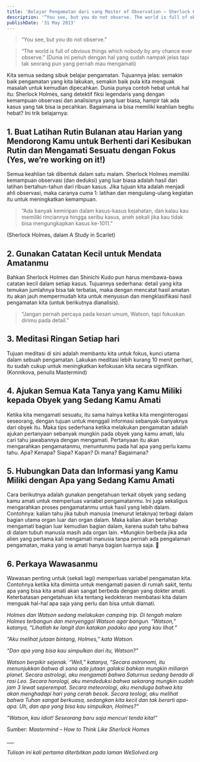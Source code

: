 ```yaml
---
title: 'Belajar Pengamatan dari sang Master of Observation – Sherlock Holmes'
description: '“You see, but you do not observe. The world is full of obvious things which nobody by any chance ever observe.”'
publishDate: '31 May 2013'
---
```


> “You see, but you do not observe.”

> “The world is full of obvious things which nobody by any chance ever observe.” (Dunia ini penuh dengan hal yang sudah nampak jelas tapi tak seorang pun yang pernah mau mengamati)

Kita semua sedang sibuk belajar pengamatan. Tujuannya jelas: semakin baik pengamatan yang kita lakukan, semakin baik pula kita menguak masalah untuk kemudian dipecahkan. Dunia punya contoh hebat untuk hal itu: Sherlock Holmes, sang detektif fiksi legendaris yang dengan kemampuan observasi dan analisisnya yang luar biasa, hampir tak ada kasus yang tak bisa ia pecahkan. Bagaimana ia bisa memiliki keahlian begitu hebat? Ini trik belajarnya:

1\. Buat Latihan Rutin Bulanan atau Harian yang Mendorong Kamu untuk Berhenti dari Kesibukan Rutin dan Mengamati Sesuatu dengan Fokus (Yes, we’re working on it!)
-----------------------------------------------------------------------------------------------------------------------------------------------------------------

Semua keahlian tak dibentuk dalam satu malam. Sherlock Holmes memiliki kemampuan observasi (dan deduksi) yang luar biasa adalah hasil dari latihan bertahun-tahun dari ribuan kasus. Jika tujuan kita adalah menjadi ahli observasi, maka caranya cuma 1: latihan dan mengulang-ulang kegiatan itu untuk meningkatkan kemampuan.

> “Ada banyak kemiripan dalam kasus-kasus kejahatan, dan kalau kau memiliki rinciannya hingga seribu kasus, aneh sekali jika kau tidak bisa mengungkapkan kasus ke-1011.”

(Sherlock Holmes, dalam A Study in Scarlet)

2\. Gunakan Catatan Kecil untuk Mendata Amatanmu
------------------------------------------------

Bahkan Sherlock Holmes dan Shinichi Kudo pun harus membawa-bawa catatan kecil dalam setiap kasus. Tujuannya sederhana: detail yang kita temukan jumlahnya bisa tak terbatas, maka dengan mencatat hasil amatan itu akan jauh mempermudah kita untuk menyusun dan mengklasifikasi hasil pengamatan kita (untuk berikutnya dianalisis).

> “Jangan pernah percaya pada kesan umum, Watson, tapi fokuskan dirimu pada detail.”

3\. Meditasi Ringan Setiap hari
-------------------------------

Tujuan meditasi di sini adalah membantu kita untuk fokus, kunci utama dalam sebuah pengamatan. Lakukan meditasi lebih kurang 10 menit perhari, itu sudah cukup untuk meningkatkan kefokusan kita secara signifikan. (Konnikova, penulis Mastermind)

4\. Ajukan Semua Kata Tanya yang Kamu Miliki kepada Obyek yang Sedang Kamu Amati
--------------------------------------------------------------------------------

Ketika kita mengamati sesuatu, itu sama halnya ketika kita menginterogasi seseorang, dengan tujuan untuk menggali informasi sebanyak-banyaknya dari obyek itu. Maka tips sederhana ketika melakukan pengamatan adalah ajukan pertanyaan sebanyak mungkin pada obyek yang kamu amati, lalu cari tahu jawabannya dengan mengamati. Pertanyaan itu akan mengarahkan pengamatanmu, menuntunmu pada hal apa yang perlu kamu tahu. Apa? Kenapa? Siapa? Kapan? Di mana? Bagaimana?

5\. Hubungkan Data dan Informasi yang Kamu Miliki dengan Apa yang Sedang Kamu Amati
-----------------------------------------------------------------------------------

Cara berikutnya adalah gunakan pengetahuan terkait obyek yang sedang kamu amati untuk memperluas variabel pengamatanmu. Ini juga sekaligus mengarahkan proses pengamatanmu untuk hasil yang lebih dalam. Contohnya: kalian tahu jika tubuh manusia (menurut letaknya) terbagi dalam bagian utama organ luar dan organ dalam. Maka kalian akan bertahap mengamati bagian luar kemudian bagian dalam, karena sudah tahu bahwa di dalam tubuh manusia masih ada organ lain. \*Mungkin berbeda jika ada alien yang pertama kali mengamati manusia tanpa pernah ada pengalaman pengamatan, maka yang ia amati hanya bagian luarnya saja. 🙂

6\. Perkaya Wawasanmu
---------------------

Wawasan penting untuk (sekali lagi) memperluas variabel pengamatan kita. Contohnya ketika kita diminta untuk mengamati pasien di rumah sakit, tentu apa yang bisa kita amati akan sangat berbeda dengan yang dokter amati. Keterbatasan pengetahuan kita tentang kedokteran membatasi kita dalam menguak hal-hal apa saja yang perlu dan bisa untuk diamati.

_Holmes dan Watson sedang melakukan camping trip. Di tengah malam Holmes terbangun dan menyenggol Watson agar bangun. “Watson,” katanya, “Lihatlah ke langit dan katakan padaku apa yang kau lihat.”_

_“Aku melihat jutaan bintang, Holmes,” kata Watson._

_“Dan apa yang bisa kau simpulkan dari itu, Watson?”_

_Watson berpikir sejenak. “Well,” katanya, “Secara astronomi, itu menunjukkan bahwa di sana ada jutaan galaksi bahkan mungkin miliaran planet. Secara astrologi, aku mengamati bahwa Saturnus sedang berada di rasi Leo. Secara horologi, aku mendeduksi bahwa sekarang mungkin sudah jam 3 lewat seperempat. Secara meteorologi, aku menduga bahwa kita akan menghadapi hari yang cerah besok. Secara teologi, aku melihat bahwa Tuhan sangat berkuasa, sedangkan kita kecil dan tak berarti apa-apa. Uh, dan apa yang bisa kau simpulkan, Holmes?”_

_“Watson, kau idiot! Seseorang baru saja mencuri tenda kita!”_

Sumber: _Mastermind – How to Think Like Sherlock Homes_

\_\_\_

_Tulisan ini kali pertama diterbitkan pada laman WeSolved.org_
